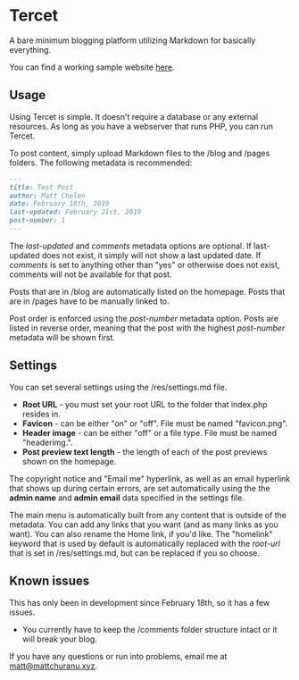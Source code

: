 # Tercet

A bare minimum blogging platform utilizing Markdown for basically everything.

You can find a working sample website [here](http://mattchuranu.xyz/tercet/).

## Usage

Using Tercet is simple. It doesn't require a database or any external resources. As long as you have a webserver that runs PHP, you can run Tercet.

To post content, simply upload Markdown files to the /blog and /pages folders. The following metadata is recommended:

```Markdown
---
title: Test Post
author: Matt Chelen
date: February 18th, 2019
last-updated: February 21st, 2019
post-number: 1
---
```

The _last-updated_ and _comments_ metadata options are optional. If last-updated does not exist, it simply will not show a last updated date. If _comments_ is set to anything other than "yes" or otherwise does not exist, comments will not be available for that post.

Posts that are in /blog are automatically listed on the homepage. Posts that are in /pages have to be manually linked to.

Post order is enforced using the _post-number_ metadata option. Posts are listed in reverse order, meaning that the post with the highest _post-number_ metadata will be shown first.

## Settings

You can set several settings using the /res/settings.md file.

- **Root URL** - you must set your root URL to the folder that index.php resides in.
- **Favicon** - can be either "on" or "off". File must be named "favicon.png".
- **Header image** - can be either "off" or a file type. File must be named "headerimg.<file type>".
- **Post preview text length** - the length of each of the post previews shown on the homepage.

The copyright notice and "Email me" hyperlink, as well as an email hyperlink that shows up during certain errors, are set automatically using the the **admin name** and **admin email** data specified in the settings file.

The main menu is automatically built from any content that is outside of the metadata. You can add any links that you want (and as many links as you want). You can also rename the Home link, if you'd like. The "homelink" keyword that is used by default is automatically replaced with the _root-url_ that is set in /res/settings.md, but can be replaced if you so choose.

## Known issues

This has only been in development since February 18th, so it has a few issues.

- You currently have to keep the /comments folder structure intact or it will break your blog.

If you have any questions or run into problems, email me at matt@mattchuranu.xyz.
